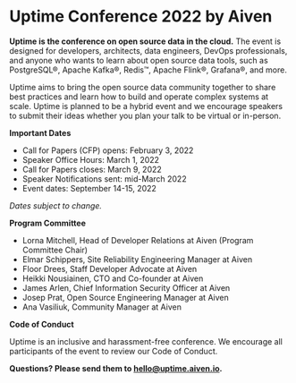# Uptime Conference 2022 by Aiven
**Uptime is the conference on open source data in the cloud.** The event is designed for developers, architects, data engineers, DevOps professionals, and anyone who wants to learn about open source data tools, such as PostgreSQL®, Apache Kafka®, Redis™, Apache Flink®, Grafana®, and more. 

Uptime aims to bring the open source data community together to share best practices and learn how to build and operate complex systems at scale. Uptime is planned to be a hybrid event and we encourage speakers to submit their ideas whether you plan your talk to be virtual or in-person.

**Important Dates**

- Call for Papers (CFP) opens: February 3, 2022
- Speaker Office Hours: March 1, 2022
- Call for Papers closes: March 9, 2022
- Speaker Notifications sent: mid-March 2022
- Event dates: September 14-15, 2022

*Dates subject to change.*

**Program Committee**

- Lorna Mitchell, Head of Developer Relations at Aiven (Program Committee Chair)
- Elmar Schippers, Site Reliability Engineering Manager at Aiven
- Floor Drees, Staff Developer Advocate at Aiven
- Heikki Nousiainen, CTO and Co-founder at Aiven
- James Arlen, Chief Information Security Officer at Aiven
- Josep Prat, Open Source Engineering Manager at Aiven
- Ana Vasiliuk, Community Manager at Aiven

**Code of Conduct** 

Uptime is an inclusive and harassment-free conference. We encourage all participants of the event to review our Code of Conduct.  

**Questions? Please send them to hello@uptime.aiven.io.**
